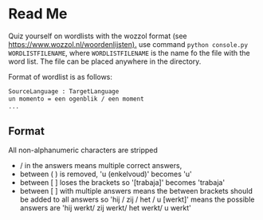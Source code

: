 ﻿# Read Me

Quiz yourself on wordlists with the wozzol format (see <https://www.wozzol.nl/woordenlijsten).> use command `python console.py WORDLISTFILENAME`, where `WORDLISTFILENAME` is the name fo the file with the word list. The file can be placed anywhere in the directory.

Format of wordlist is as follows:

``` bash
SourceLanguage : TargetLanguage
un momento = een ogenblik / een moment
...
```

## Format

All non-alphanumeric characters are stripped

* / in the answers means multiple correct answers,
* between ( ) is removed, 'u (enkelvoud)' becomes 'u'
* between [ ] loses the brackets so '[trabaja]'  becomes 'trabaja'
* between [ ] with multiple answers means the between brackets should be added to all answers so 'hij / zij / het / u [werkt]' means the possible answers are 'hij werkt/ zij werkt/ het werkt/ u werkt'
